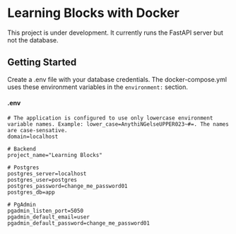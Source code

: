 # Learning Blocks with Docker

This project is under development. It currently runs the FastAPI server but not the database.

## Getting Started

Create a .env file with your database credentials. The docker-compose.yml uses these environment variables in the `environment:` section.

#### .env
```dotenv
# The application is configured to use only lowercase environment variable names. Example: lower_case=AnythiNGelseUPPER023~#=. The names are case-sensative.
domain=localhost

# Backend
project_name="Learning Blocks"

# Postgres
postgres_server=localhost
postgres_user=postgres
postgres_password=change_me_password01
postgres_db=app

# PgAdmin
pgadmin_listen_port=5050
pgadmin_default_email=user
pgadmin_default_password=change_me_password01
```
